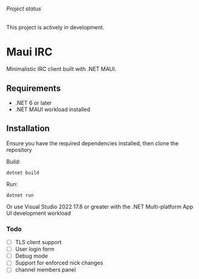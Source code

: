 ###### Project status
This project is actively in development.

# Maui IRC
Minimalistic IRC client built with .NET MAUI.


## Requirements
- .NET 6 or later
- .NET MAUI workload installed

## Installation
Ensure you have the required dependencies installed, then clone the repository

Build:
```
dotnet build
```

Run:
```
dotnet run
```
Or use Visual Studio 2022 17.8 or greater with the .NET Multi-platform App UI development workload
### Todo
- [ ] TLS client support
- [ ] User login form
- [ ] Debug mode
- [ ] Support for enforced nick changes
- [ ] channel members panel
